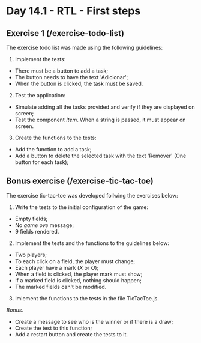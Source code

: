 # Day 14.1 - RTL - First steps

## Exercise 1 (/exercise-todo-list)

The exercise todo list was made using the following guidelines:

1. Implement the tests:
* There must be a button to add a task;
* The button needs to have the text 'Adicionar';
* When the button is clicked, the task must be saved.

2. Test the application:
* Simulate adding all the tasks provided and verify if they are displayed on screen;
* Test the component _Item_. When a string is passed, it must appear on screen.

3. Create the functions to the tests:
* Add the function to add a task;
* Add a button to delete the selected task with the text 'Remover' (One button for each task);

## Bonus exercise (/exercise-tic-tac-toe)

The exercise tic-tac-toe was developed follwing the exercises below:

1. Write the tests to the initial configuration of the game:
* Empty fields;
* No _game ove_ message;
* 9 fields rendered.

2. Implement the tests and the functions to the guidelines below:
* Two players;
* To each click on a field, the player must change;
* Each player have a mark (_X_ or _O_);
* When a field is clicked, the player mark must show;
* If a marked field is clicked, nothing should happen;
* The marked fields can't be modified.

3. Imlement the functions to the tests in the file TicTacToe.js.

*Bonus.*  
* Create a message to see who is the winner or if there is a draw;
* Create the test to this function;
* Add a restart button and create the tests to it.
